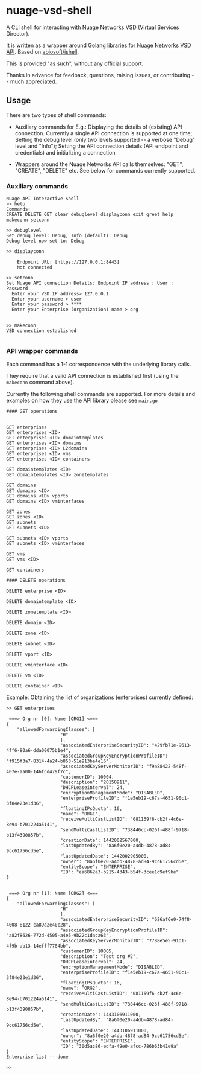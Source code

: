 # nuage-vsd-shell

A CLI shell for interacting with Nuage Networks VSD (Virtual Services Director). 

It is written as a wrapper around [Golang libraries for Nuage Networks VSD API](https://github.com/nuagenetworks/vspk-go/). Based on [abiosoft/ishell](https://github.com/abiosoft/ishell).

This is provided "as such", without any official support.

Thanks in advance for feedback, questions, raising issues, or contributing -- much appreciated.


## Usage

There are two types of shell commands:
* Auxiliary commands for E.g.: Displaying the details of (existing) API connection. Currently a single API connection is supported at one time; Setting the debug
 level (only two levels supported -- a verbose "Debug" level and "Info"); Setting the API connection details (API endpoint and credentials) and initializing a connection

* Wrappers around the Nuage Networks API calls themselves: "GET", "CREATE", "DELETE" etc. See below for commands currently supported.

### Auxiliary commands

```
Nuage API Interactive Shell
>> help
Commands:
CREATE DELETE GET clear debuglevel displayconn exit greet help makeconn setconn

>> debuglevel
Set debug level: Debug, Info (default): Debug
Debug level now set to: Debug

>> displayconn

    Endpoint URL: [https://127.0.0.1:8443]
    Not connected

>> setconn
Set Nuage API connection Details: Endpoint IP address ; User ; Password 
  Enter your VSD IP address> 127.0.0.1
  Enter your username > user
  Enter your password > ****
  Enter your Enterprise (organization) name > org


>> makeconn
VSD connection established


```

### API wrapper commands

Each command has a 1-1 correspondence with the underlying library calls.

They require that a valid API connection is established first (using the `makeconn` command above).

Currently the following shell commands are supported. For more details and examples on how they use the API library please see `main.go`

```
#### GET operations


GET enterprises
GET enterprises <ID>
GET enterprises <ID> domaintemplates
GET enterprises <ID> domains
GET enterprises <ID> L2domains
GET enterprises <ID> vms
GET enterprises <ID> containers

GET domaintemplates <ID>
GET domaintemplates <ID> zonetemplates

GET domains
GET domains <ID>
GET domains <ID> vports
GET domains <ID> vminterfaces

GET zones
GET zones <ID>
GET subnets
GET subnets <ID>

GET subnets <ID> vports
GET subnets <ID> vminterfaces

GET vms
GET vms <ID>

GET containers

#### DELETE operations

DELETE enterprise <ID>

DELETE domaintemplate <ID>

DELETE zonetemplate <ID>

DELETE domain <ID>

DELETE zone <ID>

DELETE subnet <ID>

DELETE vport <ID>

DELETE vminterface <ID>

DELETE vm <ID>

DELETE container <ID>
```


Example: Obtaining the list of organizations (enterprises) currently defined:

```
>> GET enterprises

 ===> Org nr [0]: Name [ORG1] <===
{
	"allowedForwardingClasses": [
				    "H"
				    ],
				    "associatedEnterpriseSecurityID": "429fb71e-9613-4ff6-80a6-dda00075b1e4",
				    "associatedGroupKeyEncryptionProfileID": "f915f3a7-8314-4a24-b853-51e913ba4e16",
				    "associatedKeyServerMonitorID": "f9a88422-548f-407e-aa00-146fcd479f7c",
				    "customerID": 10004,
				    "description": "20150911",
				    "DHCPLeaseinterval": 24,
				    "encryptionManagementMode": "DISABLED",
				    "enterpriseProfileID": "f1e5eb19-c67a-4651-90c1-3f84e23e1d36",
				    "floatingIPsQuota": 16,
				    "name": "ORG1",
				    "receiveMultiCastListID": "081169f6-cb2f-4c6e-8e94-b701224a5141",
				    "sendMultiCastListID": "738446cc-026f-488f-9718-b13f4390857b",
				    "creationDate": 1442002567000,
				    "lastUpdatedBy": "8a6f0e20-a4db-4878-ad84-9cc61756cd5e",
				    "lastUpdatedDate": 1442002905000,
				    "owner": "8a6f0e20-a4db-4878-ad84-9cc61756cd5e",
				    "entityScope": "ENTERPRISE",
				    "ID": "ea6862a3-b215-4343-b54f-3cee1d9ef9be"
}


 ===> Org nr [1]: Name [ORG2] <===
{
	"allowedForwardingClasses": [
				    "H"
				    ],
				    "associatedEnterpriseSecurityID": "626af6e0-74f8-4008-8122-ca89a2e40c28",
				    "associatedGroupKeyEncryptionProfileID": "a82f8626-772d-4505-a4e5-9b22c1daca63",
				    "associatedKeyServerMonitorID": "7788e5e5-91d1-4f9b-ab13-14efff7784bb",
				    "customerID": 10005,
				    "description": "Test org #2",
				    "DHCPLeaseinterval": 24,
				    "encryptionManagementMode": "DISABLED",
				    "enterpriseProfileID": "f1e5eb19-c67a-4651-90c1-3f84e23e1d36",
				    "floatingIPsQuota": 16,
				    "name": "ORG2",
				    "receiveMultiCastListID": "081169f6-cb2f-4c6e-8e94-b701224a5141",
				    "sendMultiCastListID": "738446cc-026f-488f-9718-b13f4390857b",
				    "creationDate": 1443106911000,
				    "lastUpdatedBy": "8a6f0e20-a4db-4878-ad84-9cc61756cd5e",
				    "lastUpdatedDate": 1443106911000,
				    "owner": "8a6f0e20-a4db-4878-ad84-9cc61756cd5e",
				    "entityScope": "ENTERPRISE",
				    "ID": "30d5ac86-edfa-49e0-afcc-786b63b41e9a"
}
Enterprise list -- done

>>
```
